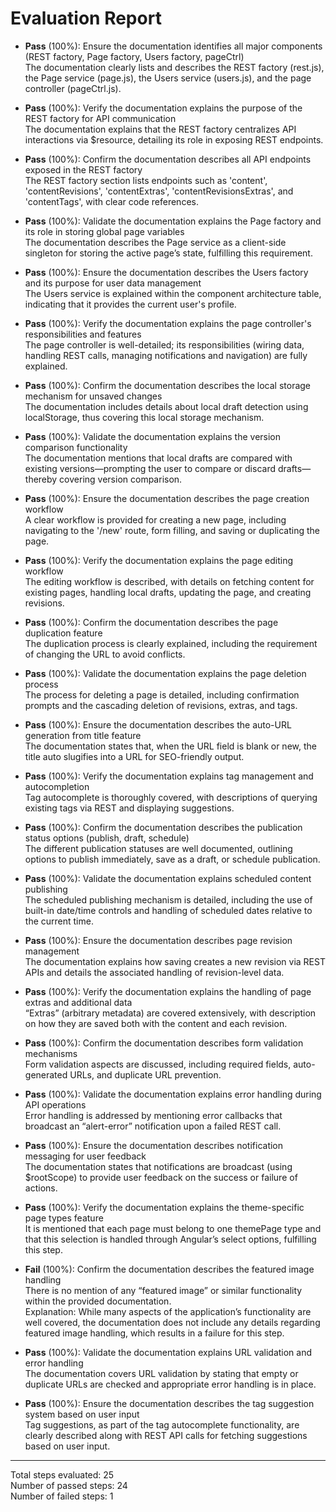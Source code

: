 # Evaluation Report

- **Pass** (100%): Ensure the documentation identifies all major components (REST factory, Page factory, Users factory, pageCtrl)  
  The documentation clearly lists and describes the REST factory (rest.js), the Page service (page.js), the Users service (users.js), and the page controller (pageCtrl.js).  

- **Pass** (100%): Verify the documentation explains the purpose of the REST factory for API communication  
  The documentation explains that the REST factory centralizes API interactions via $resource, detailing its role in exposing REST endpoints.  

- **Pass** (100%): Confirm the documentation describes all API endpoints exposed in the REST factory  
  The REST factory section lists endpoints such as 'content', 'contentRevisions', 'contentExtras', 'contentRevisionsExtras', and 'contentTags', with clear code references.  

- **Pass** (100%): Validate the documentation explains the Page factory and its role in storing global page variables  
  The documentation describes the Page service as a client-side singleton for storing the active page’s state, fulfilling this requirement.  

- **Pass** (100%): Ensure the documentation describes the Users factory and its purpose for user data management  
  The Users service is explained within the component architecture table, indicating that it provides the current user's profile.  

- **Pass** (100%): Verify the documentation explains the page controller's responsibilities and features  
  The page controller is well-detailed; its responsibilities (wiring data, handling REST calls, managing notifications and navigation) are fully explained.  

- **Pass** (100%): Confirm the documentation describes the local storage mechanism for unsaved changes  
  The documentation includes details about local draft detection using localStorage, thus covering this local storage mechanism.  

- **Pass** (100%): Validate the documentation explains the version comparison functionality  
  The documentation mentions that local drafts are compared with existing versions—prompting the user to compare or discard drafts—thereby covering version comparison.  

- **Pass** (100%): Ensure the documentation describes the page creation workflow  
  A clear workflow is provided for creating a new page, including navigating to the '/new' route, form filling, and saving or duplicating the page.  

- **Pass** (100%): Verify the documentation explains the page editing workflow  
  The editing workflow is described, with details on fetching content for existing pages, handling local drafts, updating the page, and creating revisions.  

- **Pass** (100%): Confirm the documentation describes the page duplication feature  
  The duplication process is clearly explained, including the requirement of changing the URL to avoid conflicts.  

- **Pass** (100%): Validate the documentation explains the page deletion process  
  The process for deleting a page is detailed, including confirmation prompts and the cascading deletion of revisions, extras, and tags.  

- **Pass** (100%): Ensure the documentation describes the auto-URL generation from title feature  
  The documentation states that, when the URL field is blank or new, the title auto slugifies into a URL for SEO-friendly output.  

- **Pass** (100%): Verify the documentation explains tag management and autocompletion  
  Tag autocomplete is thoroughly covered, with descriptions of querying existing tags via REST and displaying suggestions.  

- **Pass** (100%): Confirm the documentation describes the publication status options (publish, draft, schedule)  
  The different publication statuses are well documented, outlining options to publish immediately, save as a draft, or schedule publication.  

- **Pass** (100%): Validate the documentation explains scheduled content publishing  
  The scheduled publishing mechanism is detailed, including the use of built-in date/time controls and handling of scheduled dates relative to the current time.  

- **Pass** (100%): Ensure the documentation describes page revision management  
  The documentation explains how saving creates a new revision via REST APIs and details the associated handling of revision-level data.  

- **Pass** (100%): Verify the documentation explains the handling of page extras and additional data  
  “Extras” (arbitrary metadata) are covered extensively, with description on how they are saved both with the content and each revision.  

- **Pass** (100%): Confirm the documentation describes form validation mechanisms  
  Form validation aspects are discussed, including required fields, auto-generated URLs, and duplicate URL prevention.  

- **Pass** (100%): Validate the documentation explains error handling during API operations  
  Error handling is addressed by mentioning error callbacks that broadcast an “alert-error” notification upon a failed REST call.  

- **Pass** (100%): Ensure the documentation describes notification messaging for user feedback  
  The documentation states that notifications are broadcast (using $rootScope) to provide user feedback on the success or failure of actions.  

- **Pass** (100%): Verify the documentation explains the theme-specific page types feature  
  It is mentioned that each page must belong to one themePage type and that this selection is handled through Angular’s select options, fulfilling this step.  

- **Fail** (100%): Confirm the documentation describes the featured image handling  
  There is no mention of any “featured image” or similar functionality within the provided documentation.  
  Explanation: While many aspects of the application’s functionality are well covered, the documentation does not include any details regarding featured image handling, which results in a failure for this step.

- **Pass** (100%): Validate the documentation explains URL validation and error handling  
  The documentation covers URL validation by stating that empty or duplicate URLs are checked and appropriate error handling is in place.  

- **Pass** (100%): Ensure the documentation describes the tag suggestion system based on user input  
  Tag suggestions, as part of the tag autocomplete functionality, are clearly described along with REST API calls for fetching suggestions based on user input.

---

Total steps evaluated: 25  
Number of passed steps: 24  
Number of failed steps: 1